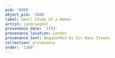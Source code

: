 ```yaml
---
pid: '6850'
object_pid: '3560'
label: Small Study of a Woman
artist: janbrueghel
provenance_date: '1753'
provenance_location: London
provenance_text: Bequeathed by Sir Hans Sloane
collection: provenance
order: '1160'
---
```

